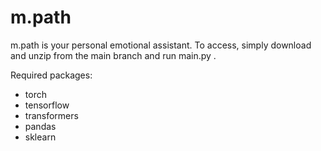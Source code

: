# m.path
m.path is your personal emotional assistant. 
To access, simply download and unzip from the main branch and run main.py .  

Required packages:
<ul>
  <li>torch</li>
  <li>tensorflow</li>
  <li>transformers</li>
  <li>pandas</li>
  <li>sklearn</li>
</ul>
  
